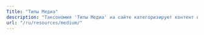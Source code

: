 ```yaml
---
Title: "Типы Медиа"
description: "Таксономия 'Типы Медиа' на сайте категоризирует контент в различные категории, такие как кинематографические фильмы, научно-популярные книги и веб-проекты, специально для раздела Ресурсов (/resources/). Эта система упрощает доступ и навигацию по разнообразным медиаформатам."
url: "/ru/resources/medium/"
---
```

